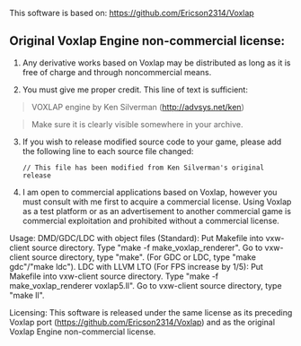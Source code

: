 This software is based on:
https://github.com/Ericson2314/Voxlap

Original Voxlap Engine non-commercial license:
------------------------------------------------------------------------------

1. Any derivative works based on Voxlap may be distributed as long as it is
   free of charge and through noncommercial means.

2. You must give me proper credit. This line of text is sufficient:

 > VOXLAP engine by Ken Silverman (http://advsys.net/ken)
 
 > Make sure it is clearly visible somewhere in your archive.

3. If you wish to release modified source code to your game, please add the
   following line to each source file changed:

   `// This file has been modified from Ken Silverman's original release`

4. I am open to commercial applications based on Voxlap, however you must
   consult with me first to acquire a commercial license. Using Voxlap as a
   test platform or as an advertisement to another commercial game is
   commercial exploitation and prohibited without a commercial license.

Usage:
DMD/GDC/LDC with object files (Standard):
	Put Makefile into vxw-client source directory. Type "make -f make_voxlap_renderer". Go to vxw-client source directory, type "make". (For GDC or LDC, type "make gdc"/"make ldc").
LDC with LLVM LTO (For FPS increase by 1/5):
	Put Makefile into vxw-client source directory. Type "make -f make_voxlap_renderer voxlap5.ll". Go to vxw-client source directory, type "make ll".

Licensing:
This software is released under the same license as its preceding Voxlap port (https://github.com/Ericson2314/Voxlap) and as the original Voxlap Engine non-commercial license.